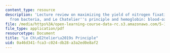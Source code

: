 ```yaml
---
content_type: resource
description: 'Lecture review on maximizing the yield of nitrogen fixation: inspiration
  from bacteria, and Le Chatelier''s principle and hemoglobin: blood-oxygen levels.'
file: /media/https%3A/open-learning-course-data-rc.s3.amazonaws.com/5-111-principles-of-chemical-science-fall-2008/0a46d341fca3c024db28a3a2ed0e8af2_bioex_lect20.pdf
file_type: application/pdf
resourcetype: Document
title: "Le Ch\xE2telier\u2019s Principle"
uid: 0a46d341-fca3-c024-db28-a3a2ed0e8af2
---
```


